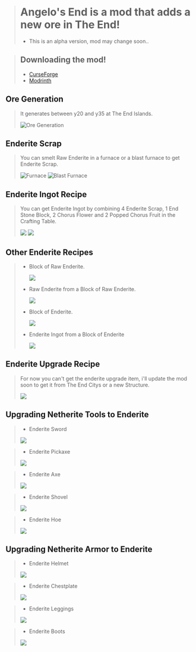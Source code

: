 > # Angelo's End is a mod that adds a new ore in The End!
> - This is an alpha version, mod may change soon..

> ## Downloading the mod!
> - [CurseForge](https://www.curseforge.com/minecraft/mc-mods/angelosend)
> - [Modrinth](https://modrinth.com/mod/angelosend)

## Ore Generation
> It generates between y20 and y35 at The End Islands.
>
> ![Ore Generation](https://cdn.modrinth.com/data/bwbjkCOh/images/b870d79dd7ad141b2220c0d7aa13867d74ef50d1.png)

## Enderite Scrap
> You can smelt Raw Enderite in a furnace or a blast furnace to get Enderite Scrap.
>
> ![Furnace](https://media.forgecdn.net/attachments/description/1092809/description_e15e6bd7-71c3-47ee-bddd-7e135fbdcbcf.png) ![Blast Furnace](https://media.forgecdn.net/attachments/description/1092809/description_9ff5b407-d60f-4354-b81a-ea20dd471f90.png)

## Enderite Ingot Recipe
> You can get Enderite Ingot by combining 4 Enderite Scrap, 1 End Stone Block, 2 Chorus Flower and 2 Popped Chorus Fruit in the Crafting Table.
>
> ![](https://media.forgecdn.net/attachments/description/1092809/description_57f73e01-c1d0-4b6f-8889-b4ff484fdd40.png) ![](https://media.forgecdn.net/attachments/description/1092809/description_b7b48c26-39d5-4880-8d0f-0f442282680b.png)

## Other Enderite Recipes
> - Block of Raw Enderite.
>
>   ![](https://media.forgecdn.net/attachments/description/1092809/description_aed282da-f2e9-42aa-8a87-dc4edd74b4ed.png)
>
> - Raw Enderite from a Block of Raw Enderite.
>
>   ![](https://media.forgecdn.net/attachments/description/1092809/description_662a3810-c540-4d80-bfc4-19b03eae92a4.png)
>
> - Block of Enderite.
>
>   ![](https://media.forgecdn.net/attachments/description/1092809/description_cc81578a-9c2c-4565-8816-1ac5e366b307.png)
>
> - Enderite Ingot from a Block of Enderite
>
>   ![](https://media.forgecdn.net/attachments/description/1092809/description_b062b397-90c6-4e17-b76b-6a2e068158af.png)

## Enderite Upgrade Recipe
> For now you can't get the enderite upgrade item, i'll update the mod soon to get it from The End Citys or a new Structure.
>
> ![](https://media.forgecdn.net/attachments/description/1092809/description_e33dd653-9ba7-453a-96d6-1b8ebbaf99ba.png)

## Upgrading Netherite Tools to Enderite
> - Enderite Sword
>
> ![](https://media.forgecdn.net/attachments/description/1092809/description_199203b1-d1c7-4e5f-9da2-a88368b1875e.png)

> - Enderite Pickaxe
>
> ![](https://media.forgecdn.net/attachments/description/1092809/description_c25f0216-be00-43a2-b823-de87cc67f020.png)

> - Enderite Axe
>
> ![](https://media.forgecdn.net/attachments/description/1092809/description_0a50e90e-d22a-4cb0-ab33-9afe10ff1a74.png)

> - Enderite Shovel
>
> ![](https://media.forgecdn.net/attachments/description/1092809/description_07b9a590-67a9-4371-8392-b967c8332cd6.png)

> - Enderite Hoe
>
> ![](https://media.forgecdn.net/attachments/description/1092809/description_cfef119e-4cad-478e-bf8d-bc52232f408a.png)

## Upgrading Netherite Armor to Enderite
> - Enderite Helmet
>
> ![](https://media.forgecdn.net/attachments/description/1092809/description_e47ae9d9-e8ed-4224-a807-afa66cca6505.png)

> - Enderite Chestplate
>
> ![](https://media.forgecdn.net/attachments/description/1092809/description_dadc6ac4-31a0-4d94-ad68-cd1bcfe55125.png)

> - Enderite Leggings
>
>  ![](https://media.forgecdn.net/attachments/description/1092809/description_f787d7c0-45bd-4a71-9a2d-3b334131a872.png)

> - Enderite Boots
>
> ![](https://media.forgecdn.net/attachments/description/1092809/description_0f37ab29-e511-4adb-b714-71261dfbaad5.png)
